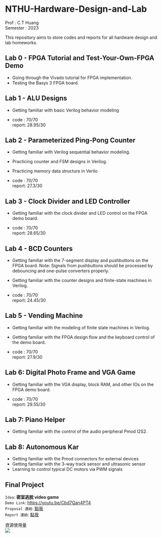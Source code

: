 # NTHU-Hardware-Design-and-Lab

Prof : C.T Huang <br>
Semester : 2023 

This repository aims to store codes and reports for all hardware design and lab homeworks.

## Lab 0 -  FPGA Tutorial and Test-Your-Own-FPGA Demo

* Going through the Vivado tutorial for FPGA implementation.
* Testing the Basys 3 FPGA board.

## Lab 1 - ALU Designs

* Getting familiar with basic Verilog behavior modeling

* code  : 70/70 <br>
  report: 28.95/30

## Lab 2 -  Parameterized Ping-Pong Counter

* Getting familiar with Verilog sequential behavior modeling.
* Practicing counter and FSM designs in Verilog.
* Practicing memory data structure in Verilo

* code  : 70/70 <br>
  report: 27.3/30

## Lab 3 - Clock Divider and LED Controller

* Getting familiar with the clock divider and LED control on the FPGA demo board.
  
* code  : 70/70 <br>
  report: 28.65/30

## Lab 4 - BCD Counters

* Getting familiar with the 7-segment display and pushbuttons on the FPGA board.
Note: Signals from pushbuttons should be processed by debouncing and one-pulse 
converters properly.
*  Getting familiar with the counter designs and finite-state machines in Verilog.

* code  : 70/70 <br>
  report: 24.45/30

## Lab 5 - Vending Machine

* Getting familiar with the modeling of finite state machines in Verilog.
* Getting familiar with the FPGA design flow and the keyboard control of the demo
board.

* code  : 70/70 <br>
  report: 27.9/30

## Lab 6: Digital Photo Frame and VGA Game

*  Getting familiar with the VGA display, block RAM, and other IOs on the FPGA demo
board.

* code  : 70/70 <br>
  report: 29.55/30

## Lab 7: Piano Helper
*  Getting familiar with the control of the audio peripheral Pmod I2S2.

## Lab 8: Autonomous Kar
* Getting familiar with the Pmod connectors for external devices
* Getting familiar with the 3-way track sensor and ultrasonic sensor
* Learning to control typical DC motors via PWM signals

## Final Project


`Idea`: **密室逃脫 video game** <br>
`Demo Link`: https://youtu.be/Cbd7Qan4PT4 <br>
`Proposal 連結`: [點我](https://github.com/YEH-YU-YANG/Hardware-Design-and-Lab/blob/main/Final%20Project/Group37_proposal.pdf) <br>
`Report 連結`: [點我](https://github.com/YEH-YU-YANG/Hardware-Design-and-Lab/blob/main/Final%20Project/Group37_report.pdf) <br>


資源使用量 <br>
![](https://github.com/YEH-YU-YANG/Hardware-Design-and-Lab/blob/da98191517d190d6fbc75179674b6d5f8b6548f5/Final%20Project/picture/picture/utilization.png)
